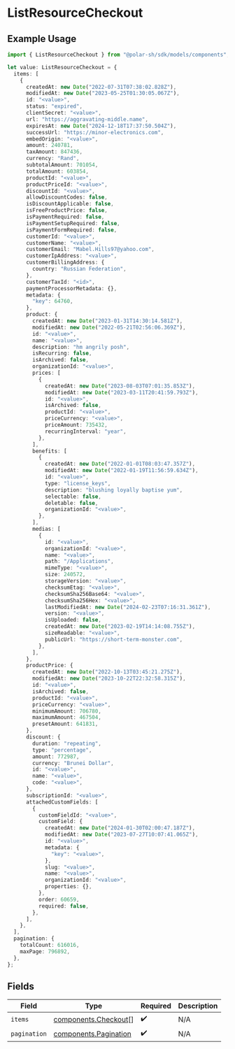 # ListResourceCheckout

## Example Usage

```typescript
import { ListResourceCheckout } from "@polar-sh/sdk/models/components";

let value: ListResourceCheckout = {
  items: [
    {
      createdAt: new Date("2022-07-31T07:38:02.828Z"),
      modifiedAt: new Date("2023-05-25T01:30:05.067Z"),
      id: "<value>",
      status: "expired",
      clientSecret: "<value>",
      url: "https://aggravating-middle.name",
      expiresAt: new Date("2024-12-18T17:37:50.504Z"),
      successUrl: "https://minor-electronics.com",
      embedOrigin: "<value>",
      amount: 240781,
      taxAmount: 847436,
      currency: "Rand",
      subtotalAmount: 701054,
      totalAmount: 603854,
      productId: "<value>",
      productPriceId: "<value>",
      discountId: "<value>",
      allowDiscountCodes: false,
      isDiscountApplicable: false,
      isFreeProductPrice: false,
      isPaymentRequired: false,
      isPaymentSetupRequired: false,
      isPaymentFormRequired: false,
      customerId: "<value>",
      customerName: "<value>",
      customerEmail: "Mabel.Hills97@yahoo.com",
      customerIpAddress: "<value>",
      customerBillingAddress: {
        country: "Russian Federation",
      },
      customerTaxId: "<id>",
      paymentProcessorMetadata: {},
      metadata: {
        "key": 64760,
      },
      product: {
        createdAt: new Date("2023-01-31T14:30:14.581Z"),
        modifiedAt: new Date("2022-05-21T02:56:06.369Z"),
        id: "<value>",
        name: "<value>",
        description: "hm angrily posh",
        isRecurring: false,
        isArchived: false,
        organizationId: "<value>",
        prices: [
          {
            createdAt: new Date("2023-08-03T07:01:35.853Z"),
            modifiedAt: new Date("2023-03-11T20:41:59.793Z"),
            id: "<value>",
            isArchived: false,
            productId: "<value>",
            priceCurrency: "<value>",
            priceAmount: 735432,
            recurringInterval: "year",
          },
        ],
        benefits: [
          {
            createdAt: new Date("2022-01-01T08:03:47.357Z"),
            modifiedAt: new Date("2022-01-19T11:56:59.634Z"),
            id: "<value>",
            type: "license_keys",
            description: "blushing loyally baptise yum",
            selectable: false,
            deletable: false,
            organizationId: "<value>",
          },
        ],
        medias: [
          {
            id: "<value>",
            organizationId: "<value>",
            name: "<value>",
            path: "/Applications",
            mimeType: "<value>",
            size: 240572,
            storageVersion: "<value>",
            checksumEtag: "<value>",
            checksumSha256Base64: "<value>",
            checksumSha256Hex: "<value>",
            lastModifiedAt: new Date("2024-02-23T07:16:31.361Z"),
            version: "<value>",
            isUploaded: false,
            createdAt: new Date("2023-02-19T14:14:08.755Z"),
            sizeReadable: "<value>",
            publicUrl: "https://short-term-monster.com",
          },
        ],
      },
      productPrice: {
        createdAt: new Date("2022-10-13T03:45:21.275Z"),
        modifiedAt: new Date("2023-10-22T22:32:58.315Z"),
        id: "<value>",
        isArchived: false,
        productId: "<value>",
        priceCurrency: "<value>",
        minimumAmount: 706780,
        maximumAmount: 467504,
        presetAmount: 641831,
      },
      discount: {
        duration: "repeating",
        type: "percentage",
        amount: 772987,
        currency: "Brunei Dollar",
        id: "<value>",
        name: "<value>",
        code: "<value>",
      },
      subscriptionId: "<value>",
      attachedCustomFields: [
        {
          customFieldId: "<value>",
          customField: {
            createdAt: new Date("2024-01-30T02:00:47.187Z"),
            modifiedAt: new Date("2023-07-27T10:07:41.065Z"),
            id: "<value>",
            metadata: {
              "key": "<value>",
            },
            slug: "<value>",
            name: "<value>",
            organizationId: "<value>",
            properties: {},
          },
          order: 60659,
          required: false,
        },
      ],
    },
  ],
  pagination: {
    totalCount: 616016,
    maxPage: 796892,
  },
};
```

## Fields

| Field                                                          | Type                                                           | Required                                                       | Description                                                    |
| -------------------------------------------------------------- | -------------------------------------------------------------- | -------------------------------------------------------------- | -------------------------------------------------------------- |
| `items`                                                        | [components.Checkout](../../models/components/checkout.md)[]   | :heavy_check_mark:                                             | N/A                                                            |
| `pagination`                                                   | [components.Pagination](../../models/components/pagination.md) | :heavy_check_mark:                                             | N/A                                                            |